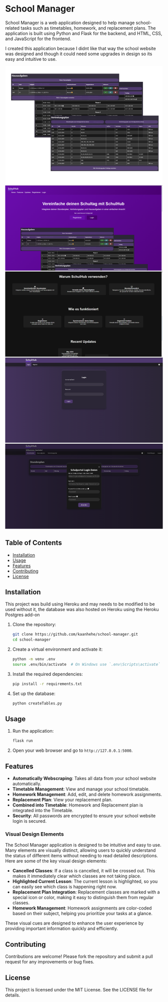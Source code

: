 # School Manager

School Manager is a web application designed to help manage school-related tasks such as timetables, homework, and replacement plans. The application is built using Python and Flask for the backend, and HTML, CSS, and JavaScript for the frontend.

I created this application because I didnt like that way the school website was designed and though it could need some upgrades in design so its easy and intuitive to use.

![Schulhub Demo](static/images/schulhub_demo.png)
![Landingpage](static/images/landingpage_1.png)
![Landingpage_2](static/images/landingpage_2.png)
![Loginpage](static/images/login_page.png)
![Change_data](static/images/change_logindata.png)

## Table of Contents

- [Installation](#installation)
- [Usage](#usage)
- [Features](#features)
- [Contributing](#contributing)
- [License](#license)

## Installation

This project was build using Heroku and may needs to be modified to be used without it, the database was also hosted on Heroku using the Heroku Postgres add-on

1. Clone the repository:
    ```sh
    git clone https://github.com/kaanhehe/school-manager.git
    cd school-manager
    ```

2. Create a virtual environment and activate it:
    ```sh
    python -m venv .env
    source .env/bin/activate  # On Windows use `.env\Scripts\activate`
    ```

3. Install the required dependencies:
    ```sh
    pip install -r requirements.txt
    ```

4. Set up the database:
    ```sh
    python createTables.py
    ```

## Usage

1. Run the application:
    ```sh
    flask run
    ```

2. Open your web browser and go to `http://127.0.0.1:5000`.

## Features

- **Automatically Webscraping**: Takes all data from your school website automatically.
- **Timetable Management**: View and manage your school timetable.
- **Homework Management**: Add, edit, and delete homework assignments.
- **Replacement Plan**: View your replacement plan.
- **Combined into Timetable**: Homework and Replacement plan is integrated into the Timetable.
- **Security**: All passwords are encrypted to ensure your school website login is secured.

### Visual Design Elements

The School Manager application is designed to be intuitive and easy to use. Many elements are visually distinct, allowing users to quickly understand the status of different items without needing to read detailed descriptions. Here are some of the key visual design elements:

- **Cancelled Classes**: If a class is cancelled, it will be crossed out. This makes it immediately clear which classes are not taking place.
- **Highlighted Current Lesson**: The current lesson is highlighted, so you can easily see which class is happening right now.
- **Replacement Plan Integration**: Replacement classes are marked with a special icon or color, making it easy to distinguish them from regular classes.
- **Homework Management**: Homework assignments are color-coded based on their subject, helping you prioritize your tasks at a glance.

These visual cues are designed to enhance the user experience by providing important information quickly and efficiently.

## Contributing
Contributions are welcome! Please fork the repository and submit a pull request for any improvements or bug fixes.

## License
This project is licensed under the MIT License. See the LICENSE file for details.